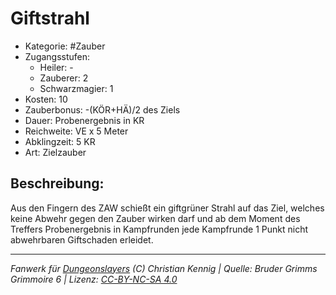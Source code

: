 # Giftstrahl

- Kategorie: #Zauber
- Zugangsstufen:
  - Heiler: -
  - Zauberer: 2
  - Schwarzmagier: 1
- Kosten: 10
- Zauberbonus: -(KÖR+HÄ)/2 des Ziels
- Dauer: Probenergebnis in KR
- Reichweite: VE x 5 Meter
- Abklingzeit: 5 KR
- Art: Zielzauber

## Beschreibung:

Aus den Fingern des ZAW schießt ein giftgrüner Strahl auf das Ziel, welches keine Abwehr gegen den Zauber wirken darf und ab dem Moment des Treffers Probenergebnis in Kampfrunden jede Kampfrunde 1 Punkt nicht abwehrbaren Giftschaden erleidet.

---

_Fanwerk für [Dungeonslayers](https://www.dungeonslayers.net/) (C) Christian Kennig | Quelle: Bruder Grimms Grimmoire 6 | Lizenz: [CC-BY-NC-SA 4.0](https://creativecommons.org/licenses/by-nc-sa/4.0/deed.de)_
